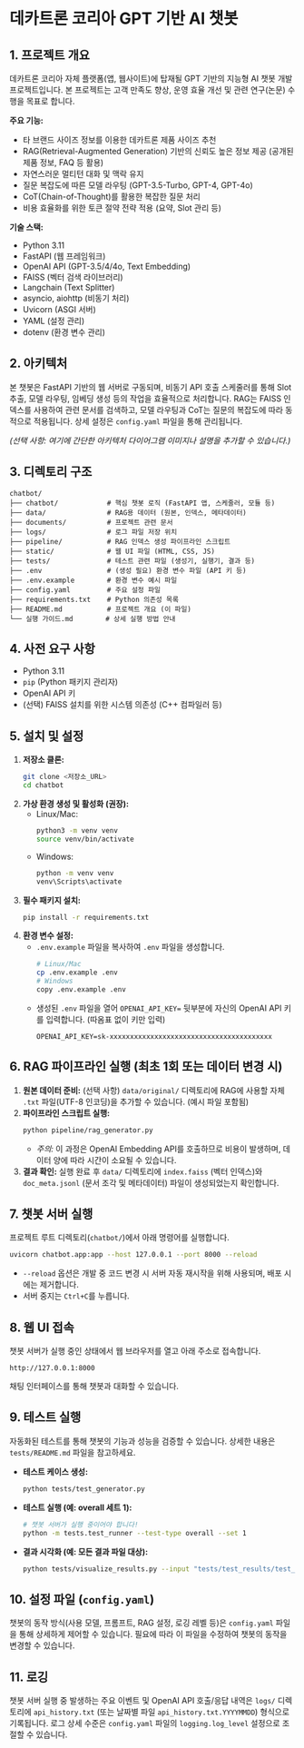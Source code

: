 # 데카트론 코리아 GPT 기반 AI 챗봇

## 1. 프로젝트 개요

데카트론 코리아 자체 플랫폼(앱, 웹사이트)에 탑재될 GPT 기반의 지능형 AI 챗봇 개발 프로젝트입니다. 본 프로젝트는 고객 만족도 향상, 운영 효율 개선 및 관련 연구(논문) 수행을 목표로 합니다.

**주요 기능:**

* 타 브랜드 사이즈 정보를 이용한 데카트론 제품 사이즈 추천
* RAG(Retrieval-Augmented Generation) 기반의 신뢰도 높은 정보 제공 (공개된 제품 정보, FAQ 등 활용)
* 자연스러운 멀티턴 대화 및 맥락 유지
* 질문 복잡도에 따른 모델 라우팅 (GPT-3.5-Turbo, GPT-4, GPT-4o)
* CoT(Chain-of-Thought)를 활용한 복잡한 질문 처리
* 비용 효율화를 위한 토큰 절약 전략 적용 (요약, Slot 관리 등)

**기술 스택:**

* Python 3.11
* FastAPI (웹 프레임워크)
* OpenAI API (GPT-3.5/4/4o, Text Embedding)
* FAISS (벡터 검색 라이브러리)
* Langchain (Text Splitter)
* asyncio, aiohttp (비동기 처리)
* Uvicorn (ASGI 서버)
* YAML (설정 관리)
* dotenv (환경 변수 관리)

## 2. 아키텍처

본 챗봇은 FastAPI 기반의 웹 서버로 구동되며, 비동기 API 호출 스케줄러를 통해 Slot 추출, 모델 라우팅, 임베딩 생성 등의 작업을 효율적으로 처리합니다. RAG는 FAISS 인덱스를 사용하여 관련 문서를 검색하고, 모델 라우팅과 CoT는 질문의 복잡도에 따라 동적으로 적용됩니다. 상세 설정은 `config.yaml` 파일을 통해 관리됩니다.

*(선택 사항: 여기에 간단한 아키텍처 다이어그램 이미지나 설명을 추가할 수 있습니다.)*

## 3. 디렉토리 구조

```
chatbot/
├── chatbot/            # 핵심 챗봇 로직 (FastAPI 앱, 스케줄러, 모듈 등)
├── data/               # RAG용 데이터 (원본, 인덱스, 메타데이터)
├── documents/          # 프로젝트 관련 문서
├── logs/               # 로그 파일 저장 위치
├── pipeline/           # RAG 인덱스 생성 파이프라인 스크립트
├── static/             # 웹 UI 파일 (HTML, CSS, JS)
├── tests/              # 테스트 관련 파일 (생성기, 실행기, 결과 등)
├── .env                # (생성 필요) 환경 변수 파일 (API 키 등)
├── .env.example        # 환경 변수 예시 파일
├── config.yaml         # 주요 설정 파일
├── requirements.txt    # Python 의존성 목록
├── README.md           # 프로젝트 개요 (이 파일)
└── 실행 가이드.md        # 상세 실행 방법 안내
```

## 4. 사전 요구 사항

* Python 3.11
* `pip` (Python 패키지 관리자)
* OpenAI API 키
* (선택) FAISS 설치를 위한 시스템 의존성 (C++ 컴파일러 등)

## 5. 설치 및 설정

1.  **저장소 클론:**
    ```bash
    git clone <저장소_URL>
    cd chatbot
    ```
2.  **가상 환경 생성 및 활성화 (권장):**
    * Linux/Mac:
        ```bash
        python3 -m venv venv
        source venv/bin/activate
        ```
    * Windows:
        ```bash
        python -m venv venv
        venv\Scripts\activate
        ```
3.  **필수 패키지 설치:**
    ```bash
    pip install -r requirements.txt
    ```
4.  **환경 변수 설정:**
    * `.env.example` 파일을 복사하여 `.env` 파일을 생성합니다.
        ```bash
        # Linux/Mac
        cp .env.example .env
        # Windows
        copy .env.example .env
        ```
    * 생성된 `.env` 파일을 열어 `OPENAI_API_KEY=` 뒷부분에 자신의 OpenAI API 키를 입력합니다. (따옴표 없이 키만 입력)
        ```dotenv
        OPENAI_API_KEY=sk-xxxxxxxxxxxxxxxxxxxxxxxxxxxxxxxxxxxxxxxx
        ```

## 6. RAG 파이프라인 실행 (최초 1회 또는 데이터 변경 시)

1.  **원본 데이터 준비:** (선택 사항) `data/original/` 디렉토리에 RAG에 사용할 자체 `.txt` 파일(UTF-8 인코딩)을 추가할 수 있습니다. (예시 파일 포함됨)
2.  **파이프라인 스크립트 실행:**
    ```bash
    python pipeline/rag_generator.py
    ```
    * *주의:* 이 과정은 OpenAI Embedding API를 호출하므로 비용이 발생하며, 데이터 양에 따라 시간이 소요될 수 있습니다.
3.  **결과 확인:** 실행 완료 후 `data/` 디렉토리에 `index.faiss` (벡터 인덱스)와 `doc_meta.jsonl` (문서 조각 및 메타데이터) 파일이 생성되었는지 확인합니다.

## 7. 챗봇 서버 실행

프로젝트 루트 디렉토리(`chatbot/`)에서 아래 명령어를 실행합니다.

```bash
uvicorn chatbot.app:app --host 127.0.0.1 --port 8000 --reload
```

* `--reload` 옵션은 개발 중 코드 변경 시 서버 자동 재시작을 위해 사용되며, 배포 시에는 제거합니다.
* 서버 중지는 `Ctrl+C`를 누릅니다.

## 8. 웹 UI 접속

챗봇 서버가 실행 중인 상태에서 웹 브라우저를 열고 아래 주소로 접속합니다.

`http://127.0.0.1:8000`

채팅 인터페이스를 통해 챗봇과 대화할 수 있습니다.

## 9. 테스트 실행

자동화된 테스트를 통해 챗봇의 기능과 성능을 검증할 수 있습니다. 상세한 내용은 `tests/README.md` 파일을 참고하세요.

* **테스트 케이스 생성:**
    ```bash
    python tests/test_generator.py
    ```
* **테스트 실행 (예: overall 세트 1):**
    ```bash
    # 챗봇 서버가 실행 중이어야 합니다!
    python -m tests.test_runner --test-type overall --set 1
    ```
* **결과 시각화 (예: 모든 결과 파일 대상):**
    ```bash
    python tests/visualize_results.py --input "tests/test_results/test_run_*.jsonl"
    ```

## 10. 설정 파일 (`config.yaml`)

챗봇의 동작 방식(사용 모델, 프롬프트, RAG 설정, 로깅 레벨 등)은 `config.yaml` 파일을 통해 상세하게 제어할 수 있습니다. 필요에 따라 이 파일을 수정하여 챗봇의 동작을 변경할 수 있습니다.

## 11. 로깅

챗봇 서버 실행 중 발생하는 주요 이벤트 및 OpenAI API 호출/응답 내역은 `logs/` 디렉토리에 `api_history.txt` (또는 날짜별 파일 `api_history.txt.YYYYMMDD`) 형식으로 기록됩니다. 로그 상세 수준은 `config.yaml` 파일의 `logging.log_level` 설정으로 조절할 수 있습니다.
